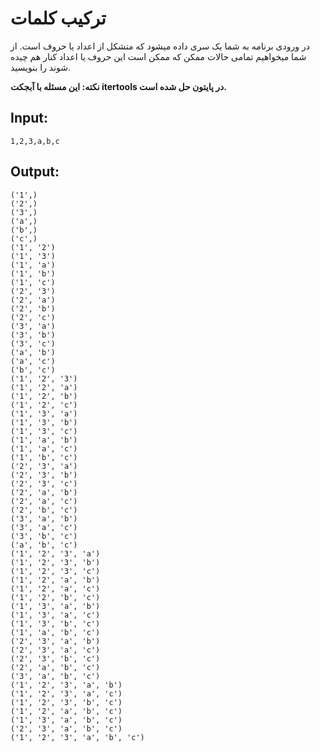 # ترکیب کلمات

در ورودی برنامه به شما یک سری داده میشود که متشکل از اعداد یا حروف است. از شما میخواهیم تمامی حالات ممکن که ممکن است این حروف یا اعداد کنار هم چیده شوند را بنویسید.

**نکته: این مسئله با آبجکت itertools در پایتون حل شده است.**

## Input:
```
1,2,3,a,b,c
```
## Output:
```
('1',)
('2',)
('3',)
('a',)
('b',)
('c',)
('1', '2')
('1', '3')
('1', 'a')
('1', 'b')
('1', 'c')
('2', '3')
('2', 'a')
('2', 'b')
('2', 'c')
('3', 'a')
('3', 'b')
('3', 'c')
('a', 'b')
('a', 'c')
('b', 'c')
('1', '2', '3')
('1', '2', 'a')
('1', '2', 'b')
('1', '2', 'c')
('1', '3', 'a')
('1', '3', 'b')
('1', '3', 'c')
('1', 'a', 'b')
('1', 'a', 'c')
('1', 'b', 'c')
('2', '3', 'a')
('2', '3', 'b')
('2', '3', 'c')
('2', 'a', 'b')
('2', 'a', 'c')
('2', 'b', 'c')
('3', 'a', 'b')
('3', 'a', 'c')
('3', 'b', 'c')
('a', 'b', 'c')
('1', '2', '3', 'a')
('1', '2', '3', 'b')
('1', '2', '3', 'c')
('1', '2', 'a', 'b')
('1', '2', 'a', 'c')
('1', '2', 'b', 'c')
('1', '3', 'a', 'b')
('1', '3', 'a', 'c')
('1', '3', 'b', 'c')
('1', 'a', 'b', 'c')
('2', '3', 'a', 'b')
('2', '3', 'a', 'c')
('2', '3', 'b', 'c')
('2', 'a', 'b', 'c')
('3', 'a', 'b', 'c')
('1', '2', '3', 'a', 'b')
('1', '2', '3', 'a', 'c')
('1', '2', '3', 'b', 'c')
('1', '2', 'a', 'b', 'c')
('1', '3', 'a', 'b', 'c')
('2', '3', 'a', 'b', 'c')
('1', '2', '3', 'a', 'b', 'c')
```